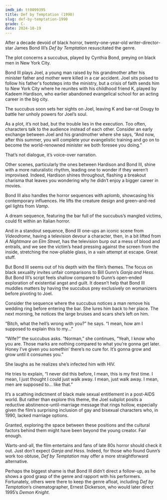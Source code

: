```yaml
---
imdb_id: tt0099395
title: Def by Temptation (1990)
slug: def-by-temptation-1990
grade: C-
date: 2024-10-19
---
```


After a decade devoid of black horror, twenty-one-year-old writer-director-star James Bond III’s _Def by Temptation_ resuscitated the genre.

<!-- end -->

The plot concerns a succubus, played by Cynthia Bond, preying on black men in New York City.

Bond III plays Joel, a young man raised by his grandmother after his minister father and mother were killed in a car accident. Joel sits poised to follow his father's footsteps into the ministry, but a crisis of faith sends him to New York City where he reunites with his childhood friend K, played by Kadeem Hardison, who earlier abandoned evangelical school for an acting career in the big city.

The succubus soon sets her sights on Joel, leaving K and bar-rat Dougy to battle her unholy powers for Joel’s soul.

As a plot, it’s not bad, but the trouble lies in the execution. Too often, characters talk to the audience instead of each other. Consider an early exchange between Joel and his grandmother where she says, “And now, after this summer, you will complete your evangelistic training and go on to become the world-renowned minister we both foresee you doing.”

That’s not dialogue, it’s voice-over narration.

Other scenes, particularly the ones between Hardison and Bond III, shine with a more naturalistic rhythm, leading one to wonder if they weren’t improvised. Indeed, Hardison shines throughout, flashing a breakout charisma that leaves you wondering why he didn’t enjoy a bigger career in movies.

Bond III also handles the horror sequences with aplomb, showcasing his contemporary influences. He lifts the creature design and green-and-red gel lights from <span data-imdb-id="tt0092147">_Vamp_</span>.

A dream sequence, featuring the bar full of the succubus’s mangled victims, could fit within an Italian horror.

And in a standout sequence, Bond III one-ups an iconic scene from <span data-imdb-id="tt0086541">_Videodrome_</span>, having a television devour a character, then, in a bit lifted from <span data-imdb-id="tt0087800">_A Nightmare on Elm Street_</span>, has the television burp out a mess of blood and entrails, and we see the victim’s head pressing against the screen from the inside, stretching the now-pliable glass, in a vain attempt at escape. Great stuff.

But Bond III seems out of his depth with the film’s themes. The focus on black sexuality invites unfair comparisons to Bill Gunn’s <span data-imdb-id="tt0068619">_Ganja and Hess_</span>. But Bond III’s script feels shallow compared to Gunn’s open-ended exploration of existential angst and guilt. It doesn’t help that Bond III muddles matters by having the succubus prey exclusively on womanizers before pivoting to Joel.

Consider the sequence where the succubus notices a man remove his wedding ring before entering the bar. She lures him back to her place. The next morning, he notices the large bruises and scars she’s left on him.

“Bitch, what the hell’s wrong with you?” he says. “I mean, how am I supposed to explain this to my…”

“Wife?” the succubus asks. “Norman,” she continues, “Yeah, I know who you are. Those marks are nothing compared to what you’re gonna get later. Honey I’ve given you somethin’ there’s no cure for. It’s gonna grow and grow until it consumes you.”

She laughs as he realizes she’s infected him with HIV.

He tries to explain, “I never did this before, I mean, this is my first time. I mean, I just thought I could just walk away. I mean, just walk away. I mean, men are supposed to... like that.”

It’s a scathing indictment of black male sexual entitlement in a post-AIDS world. But rather than explore this theme, the Joel subplot posits a reductive abstinence-until-marriage message that rings hollow, especially given the film’s surprising inclusion of gay and bisexual characters who, in 1990, lacked marriage options.

Granted, exploring the space between these positions and the cultural factors behind them might have been beyond the young creator. Fair enough.

Warts-and-all, the film entertains and fans of late 80s horror should check it out. Just don’t expect _Ganja and Hess_. Indeed, for those who found Gunn’s work too obtuse, _Def by Temptation_ may offer a more straightforward alternative.

Perhaps the biggest shame is that Bond III didn’t direct a follow-up, as he shows a good grasp of the genre and rapport with his performers. Fortunately, others were there to keep the genre afloat, including _Def by Temptation_’s cinematographer, Ernest Dickerson, who would later direct 1995’s <span data-imdb-id="tt0114608">_Demon Knight_</span>.
